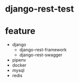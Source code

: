 django-rest-test
==================

# feature

- django
    + django-rest-framework
    + django-rest-swagger
- pipenv
- docker
- mysql
- redis
